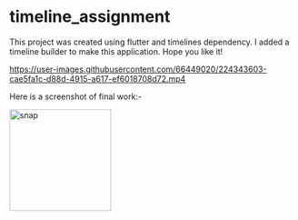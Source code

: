 # timeline_assignment

This project was created using flutter and timelines dependency. I added a timeline builder to make this application. Hope you like it!



https://user-images.githubusercontent.com/66449020/224343603-cae5fa1c-d88d-4915-a617-ef6018708d72.mp4


Here is a screenshot of final work:-

<img width="179" alt="snap" src="https://user-images.githubusercontent.com/66449020/224343757-ac2b1e10-e807-4cfe-bf6e-eb5cabbf6053.png">

